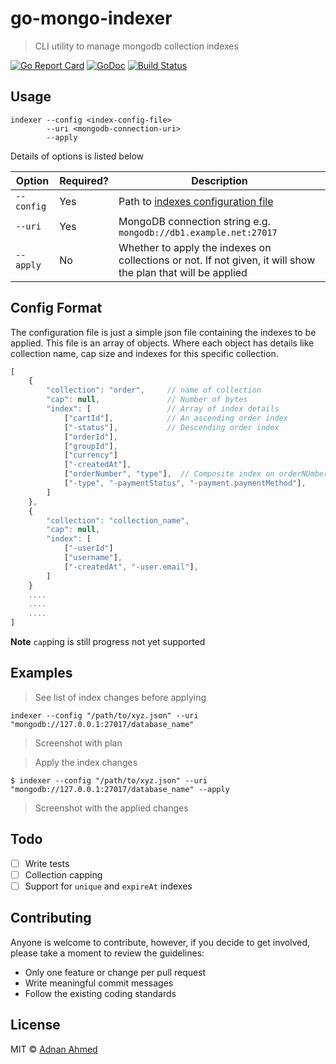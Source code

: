 # go-mongo-indexer

> CLI utility to manage mongodb collection indexes

[![Go Report Card](https://goreportcard.com/badge/github.com/idnan/go-mongo-indexer)](https://goreportcard.com/report/github.com/idnan/go-mongo-indexer)
[![GoDoc](https://godoc.org/github.com/idnan/go-mongo-indexer?status.svg)](https://godoc.org/github.com/idnan/go-mongo-indexer)
[![Build Status](https://travis-ci.org/idnan/go-mongo-indexer.svg?branch=master)](https://travis-ci.org/idnan/go-mongo-indexer)

## Usage

```shell
indexer --config <index-config-file> 
        --uri <mongodb-connection-uri>
        --apply
```

Details of options is listed below

| **Option** | **Required?** | **Description** |
|--------|------|-------|
| `--config` | Yes | Path to [indexes configuration file](#config-format) |
| `--uri` | Yes | MongoDB connection string e.g. `mongodb://db1.example.net:27017` |
| `--apply` | No | Whether to apply the indexes on collections or not. If not given, it will show the plan that will be applied |


## Config Format

The configuration file is just a simple json file containing the indexes to be applied. This file is an array of objects. Where each object has details like collection name, cap size and indexes for this specific collection.
```javascript
[
    {
        "collection": "order",     // name of collection
        "cap": null,               // Number of bytes 
        "index": [                 // Array of index details
            ["cartId"],            // An ascending order index
            ["-status"],           // Descending order index
            ["orderId"],
            ["groupId"],
            ["currency"]
            ["-createdAt"],
            ["orderNumber", "type"],  // Composite index on orderNUmber and type
            ["-type", "-paymentStatus", "-payment.paymentMethod"],
        ]
    },
    {
        "collection": "collection_name",
        "cap": null,
        "index": [
            ["-userId"]
            ["username"],
            ["-createdAt", "-user.email"],
        ]
    }
    ....
    ....
    ....
]
```

**Note** `cap`ping is still progress not yet supported

## Examples

> See list of index changes before applying

```shell
indexer --config "/path/to/xyz.json" --uri "mongodb://127.0.0.1:27017/database_name"
```

> Screenshot with plan

> Apply the index changes
```shell
$ indexer --config "/path/to/xyz.json" --uri "mongodb://127.0.0.1:27017/database_name" --apply
```

> Screenshot with the applied changes

## Todo
* [ ] Write tests
* [ ] Collection capping
* [ ] Support for `unique` and `expireAt` indexes

## Contributing

Anyone is welcome to contribute, however, if you decide to get involved, please take a moment to review the guidelines:

* Only one feature or change per pull request
* Write meaningful commit messages
* Follow the existing coding standards

## License
MIT © [Adnan Ahmed](https://github.com/idnan)
